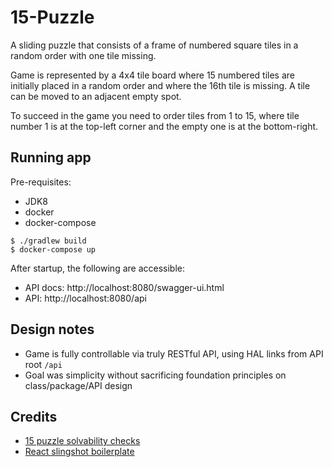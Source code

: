 # 15-Puzzle

A sliding puzzle that consists of a frame of numbered square tiles 
in a random order with one tile missing. 

Game is represented by a 4x4 tile board where 15 numbered tiles are initially 
placed in a random order and where the 16th tile is missing. 
A tile can be moved to an adjacent empty spot.

To succeed in the game you need to order tiles from 1 to 15, where tile
number 1 is at the top-left corner and the empty one is at the bottom-right.

## Running app

Pre-requisites:

- JDK8
- docker
- docker-compose

```
$ ./gradlew build
$ docker-compose up
```

After startup, the following are accessible:

- API docs: http://localhost:8080/swagger-ui.html
- API: http://localhost:8080/api

## Design notes

- Game is fully controllable via truly RESTful API, using HAL links from 
API root `/api`
- Goal was simplicity without sacrificing foundation principles on class/package/API design

## Credits

- [15 puzzle solvability checks](http://www.geeksforgeeks.org/check-instance-15-puzzle-solvable/)
- [React slingshot boilerplate](https://github.com/coryhouse/react-slingshot)
